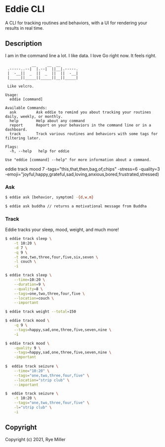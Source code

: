 Eddie CLI
=========

A CLI for tracking routines and behaviors, with a UI for rendering your results in real time.


Description
-----------

I am in the command line a lot. I like data. I love Go right now. It feels right.


```
            __     __  __
 .-----..--|  |.--|  ||__|.-----.
 |  -__||  _  ||  _  ||  ||  -__|
 |_____||_____||_____||__||_____|

 Like velcro.

Usage:
  eddie [command]

Available Commands:
  ask         Ask eddie to remind you about tracking your routines daily, weekly, or monthly.
  help        Help about any command
  report      Report on your behaviors in the command line or in a dashboard.
  track       Track various routines and behaviors with some tags for filtering later.

Flags:
  -h, --help   help for eddie

Use "eddie [command] --help" for more information about a command.
```
eddie track mood 7 -tags="this,that,then,bag,of,chips" -stress=6 -quality=3 -emoji="joyful,happy,grateful,sad,loving,anxious,bored,frustrated,stressed)


### Ask

```sh
$ eddie ask [behavior, symptom] -{d,w,m}

$ eddie ask buddha // returns a motivational message from Buddha
```

### Track

Eddie tracks your sleep, mood, weight, and much more!

```sh
$ eddie track sleep \
	-t 10:20 \
	-d 7 \
	-q 9 \
	-t one,two,three,four,five,six,seven \
	-l couch \
	-i

$ eddie track sleep \
	--time=10:20 \
	--duration=9 \
	--quality=8 \
	--tags=one,two,three,four,five \
	--location=couch \
	--important

$ eddie track weight --total=150

$ eddie track mood \
    -q 9 \
    --tags=happy,sad,one,three,five,seven,nine \
    -i

$ eddie track mood \
    -quality 9 \
    --tags=happy,sad,one,three,five,seven,nine \
    -important
    
$  eddie track seizure \
	--time="10:20" \
	--tags="one,two,three,four,five" \
	--location="strip club" \
	--important

$  eddie track seizure \
	-t 10:20 \
	--tags="one,two,three,four,five" \
	-l="strip club" \
	-i
```


Copyright
---------

Copyright (c) 2021, Rye Miller